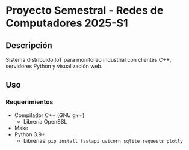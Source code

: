 # Proyecto Semestral - Redes de Computadores 2025-S1

## Descripción
Sistema distribuido IoT para monitoreo industrial con clientes C++, servidores Python y visualización web.

## Uso

### Requerimientos

- Compilador C++ (GNU g++)
  - Librería OpenSSL
- Make
- Python 3.9+
  - Librerias: ``pip install fastapi uvicorn sqlite requests plotly``
